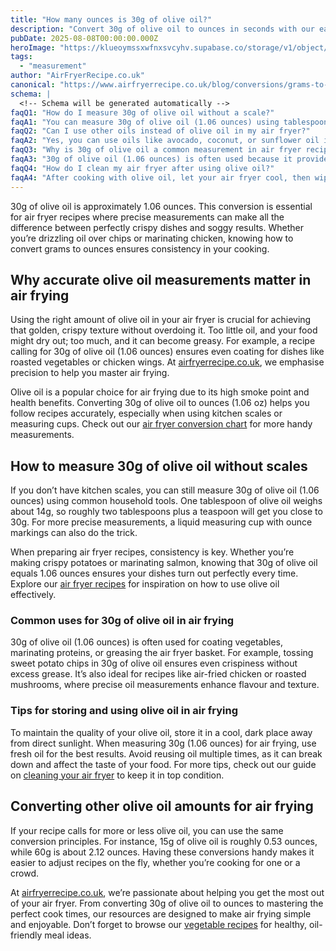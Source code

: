 ```yaml
---
title: "How many ounces is 30g of olive oil?"
description: "Convert 30g of olive oil to ounces in seconds with our easy guide. Perfect for air fryer recipes and precise cooking measurements."
pubDate: 2025-08-08T00:00:00.000Z
heroImage: "https://klueoymssxwfnxsvcyhv.supabase.co/storage/v1/object/public/Shmucket/30g-olive-oil-to-ounces.webp"
tags:
  - "measurement"
author: "AirFryerRecipe.co.uk"
canonical: "https://www.airfryerrecipe.co.uk/blog/conversions/grams-to-ounces/30g-olive-oil-to-ounces"
schema: |
  <!-- Schema will be generated automatically -->
faqQ1: "How do I measure 30g of olive oil without a scale?"
faqA1: "You can measure 30g of olive oil (1.06 ounces) using tablespoons. One tablespoon of olive oil weighs about 14g, so two tablespoons plus a teaspoon will give you roughly 30g. Alternatively, use a liquid measuring cup with ounce markings for accuracy."
faqQ2: "Can I use other oils instead of olive oil in my air fryer?"
faqA2: "Yes, you can use oils like avocado, coconut, or sunflower oil in your air fryer. Just ensure you convert the grams to ounces accurately, as different oils have slightly different weights. For example, 30g of coconut oil is also approximately 1.06 ounces."
faqQ3: "Why is 30g of olive oil a common measurement in air fryer recipes?"
faqA3: "30g of olive oil (1.06 ounces) is often used because it provides enough oil to coat food evenly without making it greasy. This amount is ideal for recipes serving 2-4 people, ensuring crispy results while keeping dishes healthy."
faqQ4: "How do I clean my air fryer after using olive oil?"
faqA4: "After cooking with olive oil, let your air fryer cool, then wipe the basket and tray with warm, soapy water. For stubborn residue, use a non-abrasive sponge. Regular cleaning prevents oil buildup and maintains performance. Check our cleaning guide for more tips."
---
```

<p>30g of olive oil is approximately 1.06 ounces. This conversion is essential for air fryer recipes where precise measurements can make all the difference between perfectly crispy dishes and soggy results. Whether you’re drizzling oil over chips or marinating chicken, knowing how to convert grams to ounces ensures consistency in your cooking.</p>

<h2>Why accurate olive oil measurements matter in air frying</h2>
<p>Using the right amount of olive oil in your air fryer is crucial for achieving that golden, crispy texture without overdoing it. Too little oil, and your food might dry out; too much, and it can become greasy. For example, a recipe calling for 30g of olive oil (1.06 ounces) ensures even coating for dishes like roasted vegetables or chicken wings. At <a href=https://www.airfryerrecipe.co.uk/>airfryerrecipe.co.uk</a>, we emphasise precision to help you master air frying.</p>
<p>Olive oil is a popular choice for air frying due to its high smoke point and health benefits. Converting 30g of olive oil to ounces (1.06 oz) helps you follow recipes accurately, especially when using kitchen scales or measuring cups. Check out our <a href=https://www.airfryerrecipe.co.uk/air-fryer-conversion-chart>air fryer conversion chart</a> for more handy measurements.</p>

<h2>How to measure 30g of olive oil without scales</h2>
<p>If you don’t have kitchen scales, you can still measure 30g of olive oil (1.06 ounces) using common household tools. One tablespoon of olive oil weighs about 14g, so roughly two tablespoons plus a teaspoon will get you close to 30g. For more precise measurements, a liquid measuring cup with ounce markings can also do the trick.</p>
<p>When preparing air fryer recipes, consistency is key. Whether you’re making crispy potatoes or marinating salmon, knowing that 30g of olive oil equals 1.06 ounces ensures your dishes turn out perfectly every time. Explore our <a href=https://www.airfryerrecipe.co.uk/recipes>air fryer recipes</a> for inspiration on how to use olive oil effectively.</p>

<h3>Common uses for 30g of olive oil in air frying</h3>
<p>30g of olive oil (1.06 ounces) is often used for coating vegetables, marinating proteins, or greasing the air fryer basket. For example, tossing sweet potato chips in 30g of olive oil ensures even crispiness without excess grease. It’s also ideal for recipes like air-fried chicken or roasted mushrooms, where precise oil measurements enhance flavour and texture.</p>

<h3>Tips for storing and using olive oil in air frying</h3>
<p>To maintain the quality of your olive oil, store it in a cool, dark place away from direct sunlight. When measuring 30g (1.06 ounces) for air frying, use fresh oil for the best results. Avoid reusing oil multiple times, as it can break down and affect the taste of your food. For more tips, check out our guide on <a href=https://www.airfryerrecipe.co.uk/air-fryer-cleaner>cleaning your air fryer</a> to keep it in top condition.</p>

<h2>Converting other olive oil amounts for air frying</h2>
<p>If your recipe calls for more or less olive oil, you can use the same conversion principles. For instance, 15g of olive oil is roughly 0.53 ounces, while 60g is about 2.12 ounces. Having these conversions handy makes it easier to adjust recipes on the fly, whether you’re cooking for one or a crowd.</p>
<p>At <a href=https://www.airfryerrecipe.co.uk/>airfryerrecipe.co.uk</a>, we’re passionate about helping you get the most out of your air fryer. From converting 30g of olive oil to ounces to mastering the perfect cook times, our resources are designed to make air frying simple and enjoyable. Don’t forget to browse our <a href=https://www.airfryerrecipe.co.uk/recipe-category/vegetables>vegetable recipes</a> for healthy, oil-friendly meal ideas.</p>
